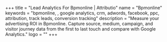 +++
title = "Lead Analytics For Bpmonline | Attributio"
name = "Bpmonline"
keywords = "bpmonline, , google analytics, crm, adwords, facebook, ppc, attribution, track leads, conversion tracking"
description = "Measure your advertising ROI in Bpmonline. Capture source, medium, campaign, and visitor journey data from the first to last touch and compare with Google Analytics."
logo = ""
+++
